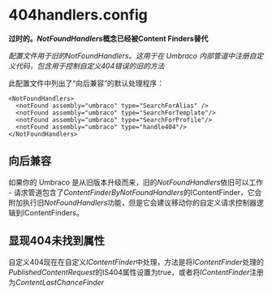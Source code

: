 # 404handlers.config #

**过时的。*NotFoundHandlers*概念已经被Content Finders替代**

_配置文件用于旧的*NotFoundHandlers*。这用于在 Umbraco 内部管道中注册自定义代码，包含用于控制自定义404错误的旧的方法_

此配置文件中列出了“向后兼容”的默认处理程序：

    <NotFoundHandlers>
      <notFound assembly="umbraco" type="SearchForAlias" />
      <notFound assembly="umbraco" type="SearchForTemplate"/>
      <notFound assembly="umbraco" type="SearchForProfile"/>
      <notFound assembly="umbraco" type="handle404"/>
    </NotFoundHandlers>

## 向后兼容
如果你的 Umbraco 是从旧版本升级而来，旧的*NotFoundHandlers*依旧可以工作 - 请求管道包含了*ContentFinderByNotFoundHandlers*的IContentFinder，它会附加执行旧*NotFoundHandlers*功能，但是它会建议移动你的自定义请求控制器逻辑到IContentFinders。

## 显现404未找到属性

自定义404现在在自定义*IContentFinder*中处理，方法是将*IContentFinder*处理的*PublishedContentRequest*的IS404属性设置为true，或者将*IContentFinder*注册为*ContentLastChanceFinder*